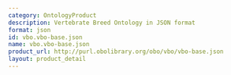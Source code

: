```yaml
---
category: OntologyProduct
description: Vertebrate Breed Ontology in JSON format
format: json
id: vbo.vbo-base.json
name: vbo.vbo-base.json
product_url: http://purl.obolibrary.org/obo/vbo/vbo-base.json
layout: product_detail
---
```

